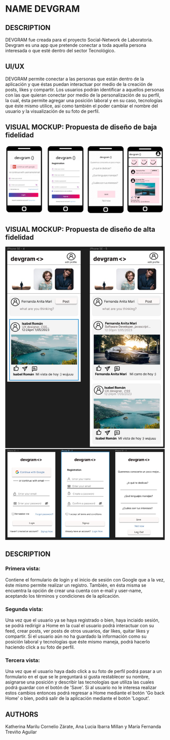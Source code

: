 # NAME DEVGRAM

## DESCRIPTION

DEVGRAM fue creada para el proyecto Social-Network de Laboratoria. Devgram es una app que pretende conectar a toda aquella persona interesada o que esté dentro del sector Tecnológico.

## UI/UX

DEVGRAM permite conectar a las personas que están dentro de la aplicación y que éstas puedan interactuar por medio de la creación de posts, likes y compartir. Los usuarios podrán identificar a aquellos personas con las que quieran conectar por medio de la personalización de su perfil, la cual, ésta permite agregar una posición laboral y en su caso, tecnologías que éste mismo utilice, así como también el poder cambiar el nombre del usuario y la visualización de su foto de perfil.

## VISUAL MOCKUP: Propuesta de diseño de baja fidelidad

![Baja-Fidelidad](./src/assets/baja-fidelidad.jpeg)

## VISUAL MOCKUP: Propuesta de diseño de alta fidelidad

![Alta-Fidelidad](./src/assets/alta-fidelidad.png)
![Alta-Fidelidad-2](./src/assets/alta-fidelidad2.png)

## DESCRIPTION

### Primera vista:

Contiene el formulario de login y el inicio de sesión con Google que a la vez, éste mismo permite realizar un registro. También, en ésta misma se encuentra la opción de crear una cuenta con e-mail y user-name, aceptando los términos y condiciones de la aplicación.

### Segunda vista:

Una vez que el usuario ya se haya registrado o bien, haya inciaido sesión, se podrá redirigir a Home en la cual el usuario podrá interactuar con su feed, crear posts, ver posts de otros usuarios, dar likes, quitar likes y compartir. Si el usuario aún no ha guardado la información como su posición laboral y tecnologías que éste mismo maneja, podrá hacerlo haciendo click a su foto de perfil.

### Tercera vista:

Una vez que el usuario haya dado click a su foto de perfil podrá pasar a un formulario en el que se le preguntará si gusta restablecer su nombre, asignarse una posición y describir las tecnologías que utiliza las cuales podrá guardar con el botón de 'Save'. Si al usuario no le interesa realizar estos cambios entonces podrá regresar a Home mediante el botón 'Go back Home' o bien, podrá salir de la aplicación mediante el botón 'Logout'.

## AUTHORS

Katherina Marilu Cornelio Zárate, Ana Lucia Ibarra Millan y María Fernanda Treviño Aguilar
